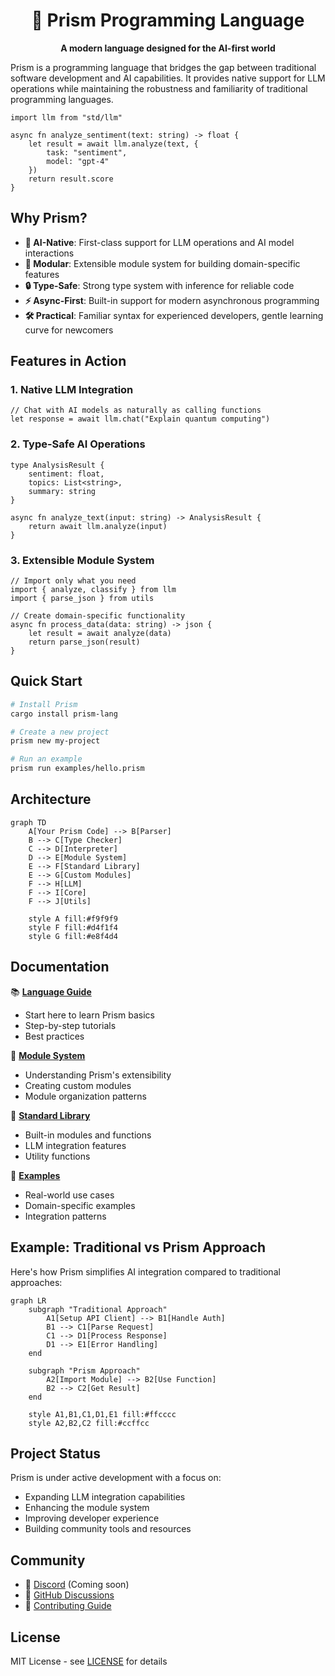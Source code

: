 <div align="center">
  <h1>🌈 Prism Programming Language</h1>
  <p><strong>A modern language designed for the AI-first world</strong></p>
</div>

Prism is a programming language that bridges the gap between traditional software development and AI capabilities. It provides native support for LLM operations while maintaining the robustness and familiarity of traditional programming languages.

```prism
import llm from "std/llm"

async fn analyze_sentiment(text: string) -> float {
    let result = await llm.analyze(text, {
        task: "sentiment",
        model: "gpt-4"
    })
    return result.score
}
```

## Why Prism?

- **🤖 AI-Native**: First-class support for LLM operations and AI model interactions
- **🧩 Modular**: Extensible module system for building domain-specific features
- **🔒 Type-Safe**: Strong type system with inference for reliable code
- **⚡ Async-First**: Built-in support for modern asynchronous programming
- **🛠️ Practical**: Familiar syntax for experienced developers, gentle learning curve for newcomers

## Features in Action

### 1. Native LLM Integration

```prism
// Chat with AI models as naturally as calling functions
let response = await llm.chat("Explain quantum computing")
```

### 2. Type-Safe AI Operations

```prism
type AnalysisResult {
    sentiment: float,
    topics: List<string>,
    summary: string
}

async fn analyze_text(input: string) -> AnalysisResult {
    return await llm.analyze(input)
}
```

### 3. Extensible Module System

```prism
// Import only what you need
import { analyze, classify } from llm
import { parse_json } from utils

// Create domain-specific functionality
async fn process_data(data: string) -> json {
    let result = await analyze(data)
    return parse_json(result)
}
```

## Quick Start

```bash
# Install Prism
cargo install prism-lang

# Create a new project
prism new my-project

# Run an example
prism run examples/hello.prism
```

## Architecture

```mermaid
graph TD
    A[Your Prism Code] --> B[Parser]
    B --> C[Type Checker]
    C --> D[Interpreter]
    D --> E[Module System]
    E --> F[Standard Library]
    E --> G[Custom Modules]
    F --> H[LLM]
    F --> I[Core]
    F --> J[Utils]
    
    style A fill:#f9f9f9
    style F fill:#d4f1f4
    style G fill:#e8f4d4
```

## Documentation

📚 **[Language Guide](docs/guide/README.md)**
- Start here to learn Prism basics
- Step-by-step tutorials
- Best practices

🧩 **[Module System](docs/modules/README.md)**
- Understanding Prism's extensibility
- Creating custom modules
- Module organization patterns

📖 **[Standard Library](docs/stdlib/README.md)**
- Built-in modules and functions
- LLM integration features
- Utility functions

🔬 **[Examples](examples/README.md)**
- Real-world use cases
- Domain-specific examples
- Integration patterns

## Example: Traditional vs Prism Approach

Here's how Prism simplifies AI integration compared to traditional approaches:

```mermaid
graph LR
    subgraph "Traditional Approach"
        A1[Setup API Client] --> B1[Handle Auth]
        B1 --> C1[Parse Request]
        C1 --> D1[Process Response]
        D1 --> E1[Error Handling]
    end
    
    subgraph "Prism Approach"
        A2[Import Module] --> B2[Use Function]
        B2 --> C2[Get Result]
    end
    
    style A1,B1,C1,D1,E1 fill:#ffcccc
    style A2,B2,C2 fill:#ccffcc
```

## Project Status

Prism is under active development with a focus on:
- Expanding LLM integration capabilities
- Enhancing the module system
- Improving developer experience
- Building community tools and resources

## Community

- 💬 [Discord](https://discord.gg/prism) (Coming soon)
- 📣 [GitHub Discussions](https://github.com/oneirocom/prism/discussions)
- 📝 [Contributing Guide](CONTRIBUTING.md)

## License

MIT License - see [LICENSE](LICENSE) for details